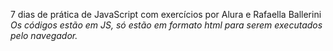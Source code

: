 7 dias de prática de JavaScript com exercícios por Alura e Rafaella Ballerini <br>
<em>Os códigos estão em JS, só estão em formato html para serem executados pelo navegador.</em>